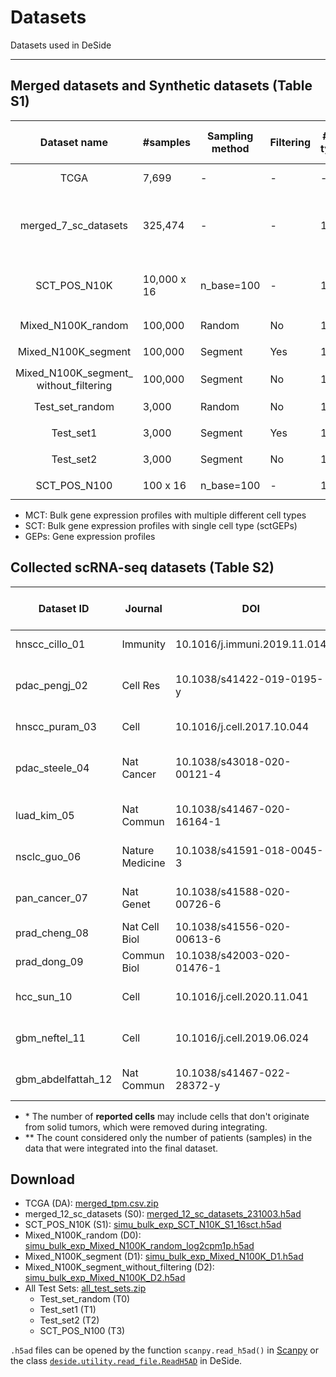 Datasets
========

Datasets used in DeSide
***

## Merged datasets and Synthetic datasets (Table S1)

|                Dataset name                | #samples    | Sampling method | Filtering | #cell types | #genes | Input dataset                   |    GEPs <br/>(type, fortmat)    |         Dataset type          | Notation |
|:------------------------------------------:|-------------|-----------------|-----------|-------------|--------|---------------------------------|:-------------------------------:|:-----------------------------:|:--------:|
|                    TCGA                    | 7,699       | -               | -         | -           | 19,712 | -                               |           MCT, `TPM`            |     Downloaded from TCGA      |    DA    |
|            merged_7_sc_datasets            | 325,474     | -               | -         | 19          | 17,834 | 12 collected scRNA-seq datasets | Single cell, <br/>`log2(TPM+1)` |  Raw dataset from scRNA-seq   |    S0    |
|                SCT_POS_N10K                | 10,000 x 16 | n_base=100      | -         | 16          | 17,834 | S0                              |       SCT, `log2(TPM+1)`        | Used to simulate MCT datasets |    S1    |
|             Mixed_N100K_random             | 100,000     | Random          | No        | 16          | 17,834 | S1                              |       MCT, `log2(TPM+1)`        |         Training set          |    D0    |
|            Mixed_N100K_segment             | 100,000     | Segment         | Yes       | 16          | 9,028  | S1                              |       MCT, `log2(TPM+1)`        |         Training set          |    D1    |
| Mixed_N100K_segment_<br/>without_filtering | 100,000     | Segment         | No        | 16          | 17,834 | S1                              |       MCT, `log2(TPM+1)`        |         Training set          |    D2    |
|              Test_set_random               | 3,000       | Random          | No        | 16          | 17,834 | S1                              |       MCT, `log2(TPM+1)`        |           Test set            |    T0    |
|                 Test_set1                  | 3,000       | Segment         | Yes       | 16          | 9,028  | S1                              |       MCT, `log2(TPM+1)`        |           Test set            |    T1    |
|                 Test_set2                  | 3,000       | Segment         | No        | 16          | 17,834 | S1                              |       MCT, `log2(TPM+1)`        |           Test set            |    T2    |
|                SCT_POS_N100                | 100 x 16    | n_base=100      | -         | 16          | 17,834 | S0                              |       SCT, `log2(TPM+1)`        |           Test set            |    T3    |

- MCT: Bulk gene expression profiles with multiple different cell types
- SCT: Bulk gene expression profiles with single cell type (sctGEPs)
- GEPs: Gene expression profiles

## Collected scRNA-seq datasets (Table S2)

| Dataset ID         | Journal         | DOI                          | Publish Date | Reported cells (total)* | Integrated cells (used) | Organism | Tissue                                  | Data location                                           | Sequencing method         | #patients** |
|--------------------|-----------------|------------------------------|--------------|-------------------------|-------------------------|----------|-----------------------------------------|---------------------------------------------------------|---------------------------|-------------|
| hnscc_cillo_01     | Immunity        | 10.1016/j.immuni.2019.11.014 | 20200107     | 131,224                 | 57,034                  | Human    | Head and Neck Cancer (HNSC)             | GSE139324                                               | 10x Single Cell 3' v2     | 26          |
| pdac_pengj_02      | Cell Res        | 10.1038/s41422-019-0195-y    | 20190704     | 57,530                  | 37,079                  | Human    | Pancreatic Ductal Adenocarcinoma (PDAC) | [Link](https://ngdc.cncb.ac.cn/gsa/browse/CRA001160)    | 10x Single Cell 3' v2     | 22          |
| hnscc_puram_03     | Cell            | 10.1016/j.cell.2017.10.044   | 20171130     | 5,902                   | 4,647                   | Human    | Head and Neck Cancer (HNSC)             | GSE103322                                               | Smart-seq2                | 16          |
| pdac_steele_04     | Nat Cancer      | 10.1038/s43018-020-00121-4   | 20201026     | 124,898                 | 32,062                  | Human    | Pancreatic Ductal Adenocarcinoma (PDAC) | GSE155698                                               | 10x Single Cell 3' v2     | 15          |
| luad_kim_05        | Nat Commun      | 10.1038/s41467-020-16164-1   | 20200508     | 208,506                 | 49,959                  | Human    | Lung Adenocarcinoma (LUAD)              | GSE131907                                               | 10x Single Cell 3' v2     | 13          |
| nsclc_guo_06       | Nature Medicine | 10.1038/s41591-018-0045-3    | 20180625     | 12,346                  | 4,050                   | Human    | Non-Small-Cell Lung Cancer (NSCLC)      | GSE99254                                                | Smart-Seq2                | 13          |
| pan_cancer_07      | Nat Genet       | 10.1038/s41588-020-00726-6   | 20201030     | 53,513                  | 30,681                  | Human    | Cancer cell lines                       | GSE157220                                               | Illumina NextSeq 500      | -           |
| prad_cheng_08      | Nat Cell Biol   | 10.1038/s41556-020-00613-6   | 20211108     | 36,424                  | 28,253                  | Human    | Prostate cancer (PRAD)                  | https://www.weizmann.ac.il/sites/3CA/prostate           | 10X Genomics	             | 12          |
| prad_dong_09	      | Commun Biol	    | 10.1038/s42003-020-01476-1   | 20201216     | 21,292                  | 16,472                  | Human    | Prostate cancer (PRAD)                  | https://www.weizmann.ac.il/sites/3CA/prostate           | 10X Genomics	             | 6           |
| hcc_sun_10         | Cell            | 10.1016/j.cell.2020.11.041   | 20201123     | 16,498                  | 11,365                  | Human    | Hepatocellular carcinoma (HCC)          | https://www.weizmann.ac.il/sites/3CA/liverbiliary       | 10X Genomics	             | 16          |
| gbm_neftel_11      | Cell            | 10.1016/j.cell.2019.06.024   | 20190618     | 24,131                  | 16,835                  | Human    | Glioblastoma multiforme (GBM)           | https://www.weizmann.ac.il/sites/3CA/brain (GSE131928)	 | 10X Genomics	             | 36          |
| gbm_abdelfattah_12 | Nat Commun      | 10.1038/s41467-022-28372-y   | 20220909     | 201,986                 | 37,037                  | Human    | Glioblastoma multiforme (GBM)           | GSE182109                                               | 10× Chromium / HiSeq 4000 | 8           |

- \* The number of **reported cells** may include cells that don't originate from solid tumors, which were removed during integrating.
- \*\* The count considered only the number of patients (samples) in the data that were integrated into the final dataset.


## Download
- TCGA (DA): [merged_tpm.csv.zip](https://doi.org/10.6084/m9.figshare.23047547.v2)
- merged_12_sc_datasets (S0): [merged_12_sc_datasets_231003.h5ad](https://doi.org/10.6084/m9.figshare.23283908.v2)
- SCT_POS_N10K (S1): [simu_bulk_exp_SCT_N10K_S1_16sct.h5ad](https://doi.org/10.6084/m9.figshare.23043560.v2)
- Mixed_N100K_random (D0): [simu_bulk_exp_Mixed_N100K_random_log2cpm1p.h5ad](https://doi.org/10.6084/m9.figshare.23283932.v2)
- Mixed_N100K_segment (D1): [simu_bulk_exp_Mixed_N100K_D1.h5ad](https://doi.org/10.6084/m9.figshare.23047391.v2)
- Mixed_N100K_segment_without_filtering (D2): [simu_bulk_exp_Mixed_N100K_D2.h5ad](https://doi.org/10.6084/m9.figshare.23284256.v2)
- All Test Sets: [all_test_sets.zip](https://doi.org/10.6084/m9.figshare.23283884.v3)
  - Test_set_random (T0)
  - Test_set1 (T1)
  - Test_set2 (T2)
  - SCT_POS_N100 (T3)

`.h5ad` files can be opened by the function `scanpy.read_h5ad()` in [Scanpy](https://scanpy.readthedocs.io/en/stable/) or the class [`deside.utility.read_file.ReadH5AD`](https://deside.readthedocs.io/en/latest/func/utility.html#deside.utility.read_file.ReadH5AD) in DeSide.


